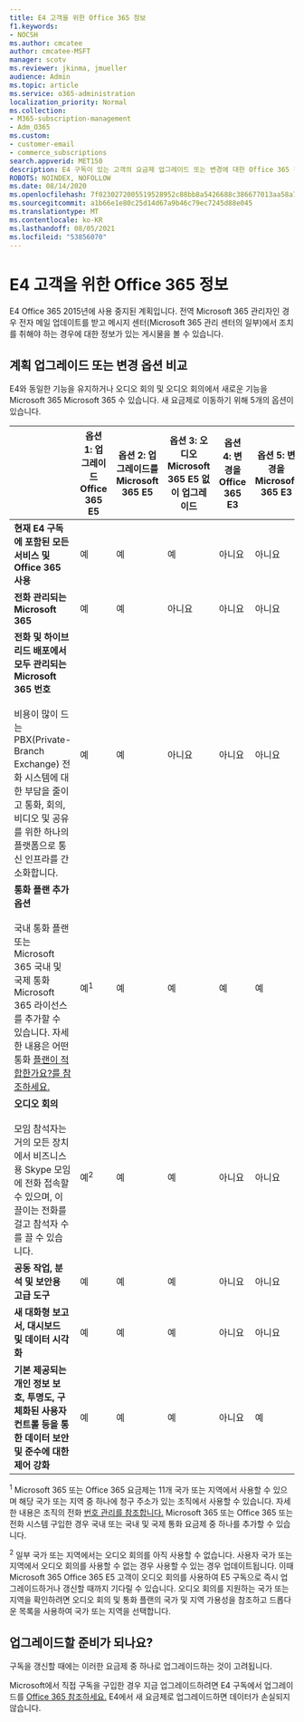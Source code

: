 ```yaml
---
title: E4 고객을 위한 Office 365 정보
f1.keywords:
- NOCSH
ms.author: cmcatee
author: cmcatee-MSFT
manager: scotv
ms.reviewer: jkinma, jmueller
audience: Admin
ms.topic: article
ms.service: o365-administration
localization_priority: Normal
ms.collection:
- M365-subscription-management
- Adm_O365
ms.custom:
- customer-email
- commerce_subscriptions
search.appverid: MET150
description: E4 구독이 있는 고객의 요금제 업그레이드 또는 변경에 대한 Office 365 정보입니다.
ROBOTS: NOINDEX, NOFOLLOW
ms.date: 08/14/2020
ms.openlocfilehash: 7f0230272005519528952c88bb8a5426688c386677013aa58a7e46ad3a25ca2f
ms.sourcegitcommit: a1b66e1e80c25d14d67a9b46c79ec7245d88e045
ms.translationtype: MT
ms.contentlocale: ko-KR
ms.lasthandoff: 08/05/2021
ms.locfileid: "53856070"
---
```

# <a name="important-information-for-office-365-e4-customers"></a>E4 고객을 위한 Office 365 정보

E4 Office 365 2015년에 사용 중지된 계획입니다. 전역 Microsoft 365 관리자인 경우 전자 메일 업데이트를 받고 메시지 센터(Microsoft 365 관리 센터의 일부)에서 조치를 취해야 하는 경우에 대한 정보가 있는 게시물을 볼 수 있습니다. [](https://go.microsoft.com/fwlink/p/?linkid=2024339)

## <a name="compare-your-options-for-upgrading-or-changing-plans"></a>계획 업그레이드 또는 변경 옵션 비교

E4와 동일한 기능을 유지하거나 오디오 회의 및 오디오 회의에서 새로운 기능을 Microsoft 365 Microsoft 365 수 있습니다. 새 요금제로 이동하기 위해 5개의 옵션이 있습니다.

|  | 옵션 1: 업그레이드 Office 365 E5 | 옵션 2: 업그레이드를 Microsoft 365 E5 | 옵션 3: 오디오 Microsoft 365 E5 없이 업그레이드 | 옵션 4: 변경을 Office 365 E3 | 옵션 5: 변경을 Microsoft 365 E3 |
|-|-|-|-|-|-|
| **현재 E4 구독에 포함된 모든 서비스 및 Office 365 사용** | 예 | 예 | 예 | 아니요 | 아니요 |
| **전화 관리되는 Microsoft 365** | 예 | 예 | 아니요 | 아니요 | 아니요 |
| **전화 및 하이브리드 배포에서 모두 관리되는 Microsoft 365 번호**<br/><br/>비용이 많이 드는 PBX(Private-Branch Exchange) 전화 시스템에 대한 부담을 줄이고 통화, 회의, 비디오 및 공유를 위한 하나의 플랫폼으로 통신 인프라를 간소화합니다. | 예 | 예 | 아니요 | 아니요 | 아니요 |
| **통화 플랜 추가 옵션**<br/><br/>국내 통화 플랜 또는 Microsoft 365 국내 및 국제 통화 Microsoft 365 라이선스를 추가할 수 있습니다. 자세한 내용은 어떤 통화 [플랜이 적합한가요?를 참조하세요.](/MicrosoftTeams/calling-plan-landing-page) | 예<sup>1</sup> | 예 | 예 | 예 | 예 |
| **오디오 회의**<br/><br/>모임 참석자는 거의 모든 장치에서 비즈니스용 Skype 모임에 전화 접속할 수 있으며, 이끌이는 전화를 걸고 참석자 수를 끌 수 있습니다. | 예<sup>2</sup> | 예 | 예 | 아니요 | 아니요 |
| **공동 작업, 분석 및 보안용 고급 도구** | 예 | 예 | 예 | 아니요 | 아니요 |
| **새 대화형 보고서, 대시보드 및 데이터 시각화** | 예 | 예 | 예 | 아니요 | 아니요 |
| **기본 제공되는 개인 정보 보호, 투명도, 구체화된 사용자 컨트롤 등을 통한 데이터 보안 및 준수에 대한 제어 강화** | 예 | 예 | 예 | 아니요 | 예 |

<sup>1</sup> Microsoft 365 또는 Office 365 요금제는 11개 국가 또는 지역에서 사용할 수 있으며 해당 국가 또는 지역 중 하나에 청구 주소가 있는 조직에서 사용할 수 있습니다. 자세한 내용은 조직의 전화 [번호 관리를 참조합니다.](/microsoftteams/manage-phone-numbers-for-your-organization/manage-phone-numbers-for-your-organization) Microsoft 365 또는 Office 365 또는 전화 시스템 구입한 경우 국내 또는 국내 및 국제 통화 요금제 중 하나를 추가할 수 있습니다.

<sup>2</sup> 일부 국가 또는 지역에서는 오디오 회의를 아직 사용할 수 없습니다. 사용자 국가 또는 지역에서 오디오 회의를 사용할 수 없는 경우 사용할 수 있는 경우 업데이트됩니다. 이때 Microsoft 365 Office 365 E5 고객이 오디오 회의를 사용하여 E5 구독으로 즉시 업그레이드하거나 갱신할 때까지 기다릴 수 있습니다. 오디오 회의를 지원하는 국가 또는 지역을 확인하려면 [](/microsoftteams/country-and-region-availability-for-audio-conferencing-and-calling-plans/country-and-region-availability-for-audio-conferencing-and-calling-plans) 오디오 회의 및 통화 플랜의 국가 및 지역 가용성을 참조하고 드롭다운 목록을 사용하여 국가 또는 지역을 선택합니다.

## <a name="ready-to-upgrade"></a>업그레이드할 준비가 되나요?

구독을 갱신할 때에는 이러한 요금제 중 하나로 업그레이드하는 것이 고려됩니다.

Microsoft에서 직접 구독을 구입한 경우 지금 업그레이드하려면 E4 구독에서 업그레이드를 [Office 365 참조하세요.](upgrade-Office-365-E4.md) E4에서 새 요금제로 업그레이드하면 데이터가 손실되지 않습니다.
